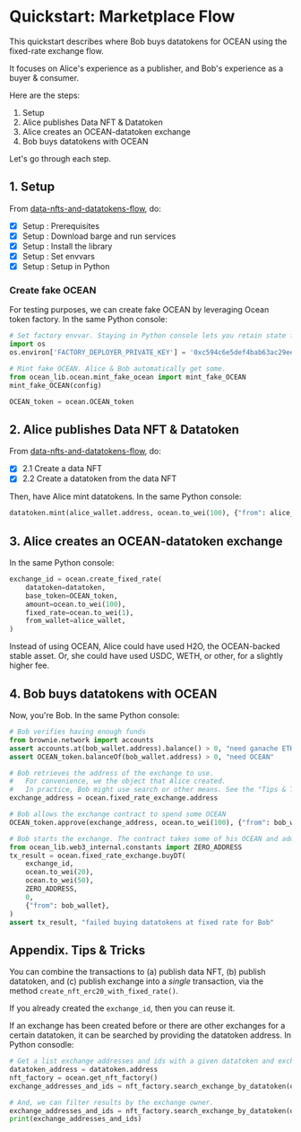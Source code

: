 <!--
Copyright 2022 Ocean Protocol Foundation
SPDX-License-Identifier: Apache-2.0
-->

# Quickstart: Marketplace Flow

This quickstart describes where Bob buys datatokens for OCEAN using the fixed-rate exchange flow.

It focuses on Alice's experience as a publisher, and Bob's experience as a buyer & consumer.

Here are the steps:

1.  Setup
2.  Alice publishes Data NFT & Datatoken
3.  Alice creates an OCEAN-datatoken exchange
4.  Bob buys datatokens with OCEAN

Let's go through each step.

## 1. Setup

From [data-nfts-and-datatokens-flow](data-nfts-and-datatokens-flow.md), do:
- [x] Setup : Prerequisites
- [x] Setup : Download barge and run services
- [x] Setup : Install the library
- [x] Setup : Set envvars
- [x] Setup : Setup in Python

### Create fake OCEAN

For testing purposes, we can create fake OCEAN by leveraging Ocean token factory. In the same Python console:
```python
# Set factory envvar. Staying in Python console lets you retain state from previous READMEs.
import os
os.environ['FACTORY_DEPLOYER_PRIVATE_KEY'] = '0xc594c6e5def4bab63ac29eed19a134c130388f74f019bc74b8f4389df2837a58'

# Mint fake OCEAN. Alice & Bob automatically get some.
from ocean_lib.ocean.mint_fake_ocean import mint_fake_OCEAN
mint_fake_OCEAN(config)

OCEAN_token = ocean.OCEAN_token
```

## 2. Alice publishes Data NFT & Datatoken

From [data-nfts-and-datatokens-flow](data-nfts-and-datatokens-flow.md), do:
- [x] 2.1 Create a data NFT
- [x] 2.2 Create a datatoken from the data NFT

Then, have Alice mint datatokens. In the same Python console:
```python
datatoken.mint(alice_wallet.address, ocean.to_wei(100), {"from": alice_wallet})
```

## 3. Alice creates an OCEAN-datatoken exchange

In the same Python console:
```python
exchange_id = ocean.create_fixed_rate(
    datatoken=datatoken,
    base_token=OCEAN_token,
    amount=ocean.to_wei(100),
    fixed_rate=ocean.to_wei(1),
    from_wallet=alice_wallet,
)
```

Instead of using OCEAN, Alice could have used H2O, the OCEAN-backed stable asset. Or, she could have used USDC, WETH, or other, for a slightly higher fee.

## 4. Bob buys datatokens with OCEAN

Now, you're Bob. In the same Python console:
```python
# Bob verifies having enough funds
from brownie.network import accounts
assert accounts.at(bob_wallet.address).balance() > 0, "need ganache ETH"
assert OCEAN_token.balanceOf(bob_wallet.address) > 0, "need OCEAN"

# Bob retrieves the address of the exchange to use.
#   For convenience, we the object that Alice created.
#   In practice, Bob might use search or other means. See the "Tips & Tricks" section for details.
exchange_address = ocean.fixed_rate_exchange.address

# Bob allows the exchange contract to spend some OCEAN
OCEAN_token.approve(exchange_address, ocean.to_wei(100), {"from": bob_wallet})

# Bob starts the exchange. The contract takes some of his OCEAN and adds datatokens.
from ocean_lib.web3_internal.constants import ZERO_ADDRESS
tx_result = ocean.fixed_rate_exchange.buyDT(
    exchange_id,
    ocean.to_wei(20),
    ocean.to_wei(50),
    ZERO_ADDRESS,
    0,
    {"from": bob_wallet},
)
assert tx_result, "failed buying datatokens at fixed rate for Bob"
```

## Appendix. Tips & Tricks

You can combine the transactions to (a) publish data NFT, (b) publish datatoken, and (c) publish exchange into a _single_ transaction, via the method `create_nft_erc20_with_fixed_rate()`.

If you already created the `exchange_id`, then you can reuse it.

If an exchange has been created before or there are other exchanges for a certain datatoken, it can be searched by providing the datatoken address. In Python consodle:
```python
# Get a list exchange addresses and ids with a given datatoken and exchange owner.
datatoken_address = datatoken.address
nft_factory = ocean.get_nft_factory()
exchange_addresses_and_ids = nft_factory.search_exchange_by_datatoken(ocean.fixed_rate_exchange, datatoken_address)

# And, we can filter results by the exchange owner.
exchange_addresses_and_ids = nft_factory.search_exchange_by_datatoken(ocean.fixed_rate_exchange, datatoken_address, alice_wallet.address)
print(exchange_addresses_and_ids)
```

